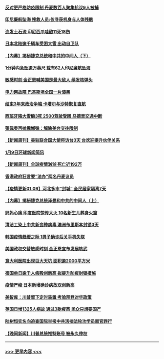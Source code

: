 #### [反对更严格防疫限制 丹麦数百人聚集抗议9人被捕](../pages/prog202/a103029138.md?t=01102202) 
#### [印尼廉航坠海 搜救人员:仅寻获机身与人体残骸](../pages/prog202/a103029010.md?t=01102202) 
#### [连发土石流 印尼西爪哇酿11死18伤](../pages/prog202/a103029117.md?t=01102202) 
#### [日本北陆逾千辆车受困大雪 出动自卫队](../pages/prog202/a103029093.md?t=01102202) 
#### [【内幕】揭秘捷克总统和中共的中间人（下）](../pages/prog202/a103029065.md?t=01102202) 
#### [1分钟内急坠逾万英尺 载有62人印尼廉航坠海](../pages/prog202/a103029046.md?t=01102202) 
#### [敏感时刻 金正恩喊美国是最大敌人 续发核弹头](../pages/prog202/a103028988.md?t=01102202) 
#### [电力网故障 巴基斯坦全国一片漆黑](../pages/prog202/a103029007.md?t=01102202) 
#### [结束3年来政治争端 卡塔尔与沙特恢复直航](../pages/prog202/a103028987.md?t=01102202) 
#### [西班牙降大雪酿3死 2500驾驶受困 马德里交通中断](../pages/prog202/a103028955.md?t=01102202) 
#### [蓬佩奥再抛震憾弹：解除美台交往限制](../pages/prog202/a103028924.md?t=01102202) 
#### [【新闻周刊】美驻联合国大使将访台3天 台欢迎提升伙伴关系](../pages/prog202/a103028881.md?t=01102202) 
#### [1月9日环球新闻简讯](../pages/prog202/a103028827.md?t=01102202) 
#### [【新闻周刊】全球疫情汹汹 死亡近192万](../pages/prog202/a103028843.md?t=01102202) 
#### [香港政府狂言要“法办”两名丹麦议员](../pages/prog202/a103028686.md?t=01102202) 
#### [【疫情更新01.09】河北多市“封城” 全民居家隔离7天](../pages/prog202/a103020001.md?t=01102202) 
#### [【内幕】揭秘捷克总统泽曼和中共的中间人（上）](../pages/prog202/a103028457.md?t=01102202) 
#### [妈妈心痛 印度医院惊传大火 10名新生儿葬身火窟](../pages/prog202/a103028412.md?t=01102202) 
#### [清洁工染上中共新变种病毒 澳洲布里斯本封锁3天](../pages/prog202/a103028334.md?t=01102202) 
#### [韩国疫情趋缓之际 1男子确诊后关手机失联](../pages/prog202/a103028324.md?t=01102202) 
#### [美国政权交替敏感时刻 金正恩宣布发展核武](../pages/prog202/a103028273.md?t=01102202) 
#### [意大利医院出现巨大天坑 面积逾2000平方米](../pages/prog202/a103028285.md?t=01102202) 
#### [德国单日逾千人病殁创新高 拟提升防疫封锁措施](../pages/prog202/a103028269.md?t=01102202) 
#### [疫情严峻 日本新增确诊病故双创新高](../pages/prog202/a103028255.md?t=01102202) 
#### [美智库：川普留下定时装置 考验拜登对华政策](../pages/prog202/a103028231.md?t=01102202) 
#### [英国日增1325人病故 通过3款疫苗 民众只想要国产](../pages/prog202/a103028218.md?t=01102202) 
#### [陆树恒实名向追查国际举报中共活摘法轮功学员器官罪行](../pages/prog202/a103028158.md?t=01102202) 
#### [【晚间新闻】川普总统推特账号 被永久停权](../pages/prog202/a103028152.md?t=01102202) 

----
#### [ >>> 更早内容 <<< ](../indexes/prog202-earlier.md)

